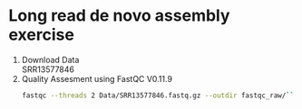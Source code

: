 # Long read de novo assembly exercise  

1. Download Data  
    SRR13577846
2. Quality Assesment using FastQC V0.11.9  
    ```sh
    fastqc --threads 2 Data/SRR13577846.fastq.gz --outdir fastqc_raw/```